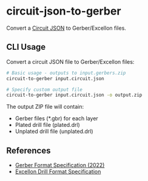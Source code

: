 # circuit-json-to-gerber

Convert a [Circuit JSON](https://github.com/tscircuit/circuit-json) to Gerber/Excellon files.

## CLI Usage

Convert a circuit JSON file to Gerber/Excellon files:

```bash
# Basic usage - outputs to input.gerbers.zip
circuit-to-gerber input.circuit.json

# Specify custom output file
circuit-to-gerber input.circuit.json -o output.zip
```

The output ZIP file will contain:

- Gerber files (\*.gbr) for each layer
- Plated drill file (plated.drl)
- Unplated drill file (unplated.drl)

## References

- [Gerber Format Specification (2022)](https://www.ucamco.com/files/downloads/file_en/456/gerber-layer-format-specification-revision-2022-02_en.pdf?7b3ca7f0753aa2d77f5f9afe31b9f826)
- [Excellon Drill Format Specification](https://gist.github.com/katyo/5692b935abc085b1037e)
